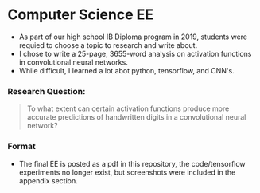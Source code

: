 # Computer Science EE 
* As part of our high school IB Diploma program in 2019, students were requied to choose a topic to research and write about. 
* I chose to write a 25-page, 3655-word analysis on activation functions in convolutional neural networks. 
* While difficult, I learned a lot abot python, tensorflow, and CNN's. 

### Research Question: 
> To what extent can certain activation functions produce more accurate predictions of handwritten digits in a convolutional neural network?

### Format
* The final EE is posted as a pdf in this repository, the code/tensorflow experiments no longer exist, but screenshots were included in the appendix section.






